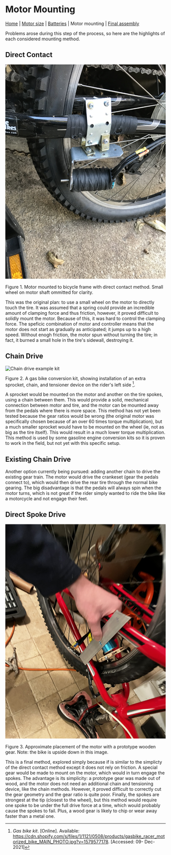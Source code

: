 # Motor Mounting

[Home](index) | [Motor size](motor) | [Batteries](batteries) | Motor mounting | [Final assembly](final-assembly)

Problems arose during this step of the process, so here are the highlights of each considered mounting method.

## Direct Contact

![Direct contact mounting photo](direct.jpg)

Figure 1. Motor mounted to bicycle frame with direct contact method. Small wheel on motor shaft ommitted for clarity.

This was the original plan: to use a small wheel on the motor to directly touch the tire. It was assumed that a spring could provide an incredible amount of clamping force and thus friction, however, it proved difficult to solidly mount the motor. Because of this, it was hard to control the clamping force. The speficic combination of motor and controller means that the motor does not start as gradually as anticipated; it jumps up to a high speed. Without enogh friction, the motor spun without turning the tire; in fact, it burned a small hole in the tire's sidewall, destroying it.

## Chain Drive

![Chain drive example kit](https://cdn.shopify.com/s/files/1/1121/0508/products/gasbike_racer_motorized_bike_MAIN_PHOTO.jpg?v=1579577178)

Figure 2. A gas bike conversion kit, showing installation of an extra sprocket, chain, and tensioner device on the rider's left side [^1].

A sprocket would be mounted on the motor and another on the tire spokes, using a chain between them. This would provide a solid, mechanical connection between motor and tire, and the motor can be mounted away from the pedals where there is more space. This method has not yet been tested because the gear ratios would be wrong (the original motor was specifically chosen because of an over 60 times torque multiplication), but a much smaller sprocket would have to be mounted on the wheel (ie, not as big as the tire itself). This would result in a much lower torque multiplication. This method is used by some gasoline engine conversion kits so it is proven to work in the field, but not yet with this specific setup.

## Existing Chain Drive

Another option currently being pursued: adding another chain to drive the existing gear train. The motor would drive the crankeset (gear the pedals connect to), which would then drive the rear tire through the normal bike gearing. The big disadvantage is that the pedals will always spin when the motor turns, which is not great if the rider simply wanted to ride the bike like a motorcycle and not engage their feet.

## Direct Spoke Drive

![Wood gear engaging spokes](spoke_engage.jpg)

Figure 3. Approximate placement of the motor with a prototype wooden gear. Note: the bike is upside down in this image.

This is a final method, explored simply because if is similar to the simplicty of the direct contact method except it does not rely on friction. A special gear would be made to mount on the motor, which would in turn engage the spokes. The advantage is its simplicity: a prototype gear was made out of wood, and the motor does not need an additional chain and tensioning device, like the chain methods. However, it proved difficult to correctly cut the gear geometry and the gear ratio is quite poor. Finally, the spokes are strongest at the tip (closest to the wheel), but this method would require one spoke to be under the full drive force at a time, which would probably cause the spokes to fail. Plus, a wood gear is likely to chip or wear away faster than a metal one.

[^1]: _Gas bike kit_. [Online]. Available: https://cdn.shopify.com/s/files/1/1121/0508/products/gasbike_racer_motorized_bike_MAIN_PHOTO.jpg?v=1579577178. [Accessed: 09- Dec- 2021]
